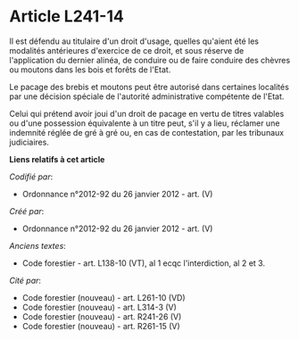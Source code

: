 # Article L241-14

Il est défendu au titulaire d'un droit d'usage, quelles qu'aient été les modalités antérieures d'exercice de ce droit, et
sous réserve de l'application du dernier alinéa, de conduire ou de faire conduire des chèvres ou moutons dans les bois et
forêts de l'Etat.

Le pacage des brebis et moutons peut être autorisé dans certaines localités par une décision spéciale de l'autorité
administrative compétente de l'Etat.

Celui qui prétend avoir joui d'un droit de pacage en vertu de titres valables ou d'une possession équivalente à un titre
peut, s'il y a lieu, réclamer une indemnité réglée de gré à gré ou, en cas de contestation, par les tribunaux judiciaires.

**Liens relatifs à cet article**

_Codifié par_:

  - Ordonnance n°2012-92 du 26 janvier 2012 - art. (V)

_Créé par_:

  - Ordonnance n°2012-92 du 26 janvier 2012 - art. (V)

_Anciens textes_:

  - Code forestier - art. L138-10 (VT), al 1  ecqc l'interdiction, al 2 et 3.

_Cité par_:

  - Code forestier (nouveau) - art. L261-10 (VD)
  - Code forestier (nouveau) - art. L314-3 (V)
  - Code forestier (nouveau) - art. R241-26 (V)
  - Code forestier (nouveau) - art. R261-15 (V)
